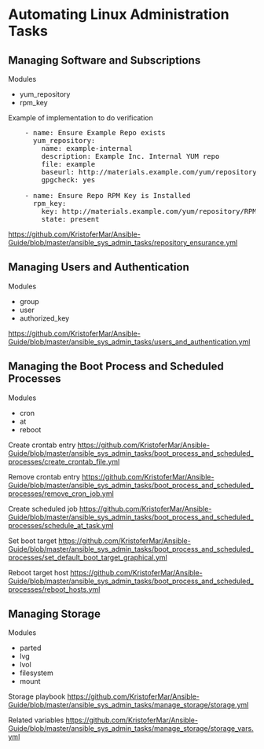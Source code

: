 # Automating Linux Administration Tasks

## Managing Software and Subscriptions
Modules
- yum_repository
- rpm_key

Example of implementation to do verification
<pre>
    - name: Ensure Example Repo exists
      yum_repository:
        name: example-internal
        description: Example Inc. Internal YUM repo
        file: example
        baseurl: http://materials.example.com/yum/repository/
        gpgcheck: yes

    - name: Ensure Repo RPM Key is Installed
      rpm_key:
        key: http://materials.example.com/yum/repository/RPM-GPG-KEY-example
        state: present
</pre>

https://github.com/KristoferMar/Ansible-Guide/blob/master/ansible_sys_admin_tasks/repository_ensurance.yml


## Managing Users and Authentication
Modules
- group
- user
- authorized_key

https://github.com/KristoferMar/Ansible-Guide/blob/master/ansible_sys_admin_tasks/users_and_authentication.yml


## Managing the Boot Process and Scheduled Processes
Modules
- cron
- at
- reboot

Create crontab entry
https://github.com/KristoferMar/Ansible-Guide/blob/master/ansible_sys_admin_tasks/boot_process_and_scheduled_processes/create_crontab_file.yml

Remove crontab entry
https://github.com/KristoferMar/Ansible-Guide/blob/master/ansible_sys_admin_tasks/boot_process_and_scheduled_processes/remove_cron_job.yml

Create scheduled job
https://github.com/KristoferMar/Ansible-Guide/blob/master/ansible_sys_admin_tasks/boot_process_and_scheduled_processes/schedule_at_task.yml

Set boot target
https://github.com/KristoferMar/Ansible-Guide/blob/master/ansible_sys_admin_tasks/boot_process_and_scheduled_processes/set_default_boot_target_graphical.yml

Reboot target host
https://github.com/KristoferMar/Ansible-Guide/blob/master/ansible_sys_admin_tasks/boot_process_and_scheduled_processes/reboot_hosts.yml


## Managing Storage
Modules
- parted
- lvg
- lvol
- filesystem
- mount

Storage playbook
https://github.com/KristoferMar/Ansible-Guide/blob/master/ansible_sys_admin_tasks/manage_storage/storage.yml

Related variables
https://github.com/KristoferMar/Ansible-Guide/blob/master/ansible_sys_admin_tasks/manage_storage/storage_vars.yml
